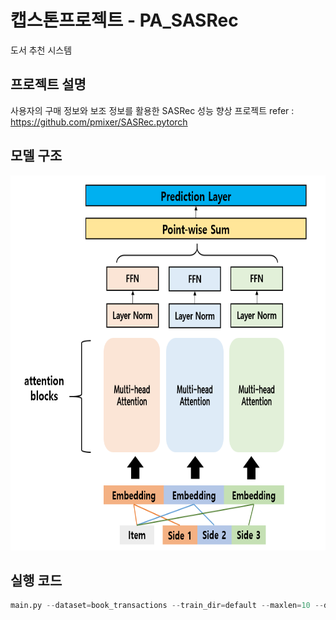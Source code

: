 # 캡스톤프로젝트 - PA_SASRec
도서 추천 시스템

## 프로젝트 설명
사용자의 구매 정보와 보조 정보를 활용한 SASRec 성능 향상 프로젝트
  refer : https://github.com/pmixer/SASRec.pytorch


## 모델 구조
<img src="https://github.com/et007693/PA_SASRec/blob/main/img/model.png?raw=true" width="600" height="600"></img>

## 

## 실행 코드
``` python
main.py --dataset=book_transactions --train_dir=default --maxlen=10 --dropout_rate=0.2 --device=cuda
```
